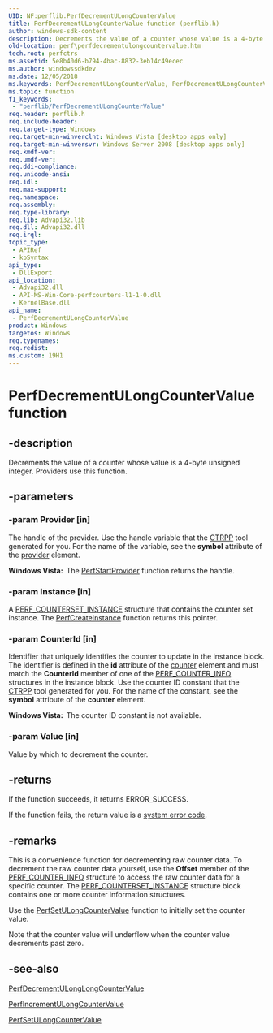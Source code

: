 ```yaml
---
UID: NF:perflib.PerfDecrementULongCounterValue
title: PerfDecrementULongCounterValue function (perflib.h)
author: windows-sdk-content
description: Decrements the value of a counter whose value is a 4-byte unsigned integer. Providers use this function.
old-location: perf\perfdecrementulongcountervalue.htm
tech.root: perfctrs
ms.assetid: 5e8b40d6-b794-4bac-8832-3eb14c49ecec
ms.author: windowssdkdev
ms.date: 12/05/2018
ms.keywords: PerfDecrementULongCounterValue, PerfDecrementULongCounterValue function [Perf], perf.perfdecrementulongcountervalue, perflib/PerfDecrementULongCounterValue
ms.topic: function
f1_keywords: 
 - "perflib/PerfDecrementULongCounterValue"
req.header: perflib.h
req.include-header: 
req.target-type: Windows
req.target-min-winverclnt: Windows Vista [desktop apps only]
req.target-min-winversvr: Windows Server 2008 [desktop apps only]
req.kmdf-ver: 
req.umdf-ver: 
req.ddi-compliance: 
req.unicode-ansi: 
req.idl: 
req.max-support: 
req.namespace: 
req.assembly: 
req.type-library: 
req.lib: Advapi32.lib
req.dll: Advapi32.dll
req.irql: 
topic_type:
 - APIRef
 - kbSyntax
api_type:
 - DllExport
api_location:
 - Advapi32.dll
 - API-MS-Win-Core-perfcounters-l1-1-0.dll
 - KernelBase.dll
api_name:
 - PerfDecrementULongCounterValue
product: Windows
targetos: Windows
req.typenames: 
req.redist: 
ms.custom: 19H1
---
```


# PerfDecrementULongCounterValue function


## -description


Decrements the value of a counter whose value is a 4-byte unsigned integer.  Providers use this function.


## -parameters




### -param Provider [in]

The handle of the provider. Use the handle variable that the <a href="https://docs.microsoft.com/windows/desktop/PerfCtrs/ctrpp">CTRPP</a> tool generated for you. For the name of the variable, see the <b>symbol</b> attribute of the <a href="https://docs.microsoft.com/previous-versions/aa373164(v=vs.85)">provider</a> element.

<b>Windows Vista:  </b>The <a href="https://docs.microsoft.com/windows/desktop/api/perflib/nf-perflib-perfstartprovider">PerfStartProvider</a> function returns the handle.


### -param Instance [in]

A <a href="https://docs.microsoft.com/windows/desktop/api/perflib/ns-perflib-_perf_counterset_instance">PERF_COUNTERSET_INSTANCE</a> structure that contains the counter set instance. The <a href="https://docs.microsoft.com/windows/desktop/api/perflib/nf-perflib-perfcreateinstance">PerfCreateInstance</a> function returns this pointer.


### -param CounterId [in]

Identifier that uniquely identifies the counter to update in the instance block. The identifier is defined in the <b>id</b> attribute of the <a href="https://docs.microsoft.com/windows/desktop/PerfCtrs/performance-counters-counter--counterset--element">counter</a> element and must match the <b>CounterId</b> member of one of the <a href="https://docs.microsoft.com/windows/desktop/api/perflib/ns-perflib-_perf_counter_info">PERF_COUNTER_INFO</a> structures in the instance block. Use the counter ID constant that the <a href="https://docs.microsoft.com/windows/desktop/PerfCtrs/ctrpp">CTRPP</a> tool generated for you. For the name of the constant, see the <b>symbol</b> attribute of the <b>counter</b> element.

<b>Windows Vista:  </b>The counter ID constant is not available.


### -param Value [in]

Value by which to decrement the counter.


## -returns



If the function succeeds, it returns ERROR_SUCCESS.
						

If the function fails, the return value is a 
<a href="https://docs.microsoft.com/windows/desktop/Debug/system-error-codes">system error code</a>. 




## -remarks



This is a convenience function for decrementing raw counter data. To decrement the raw counter data yourself, use the <b>Offset</b> member of the <a href="https://docs.microsoft.com/windows/desktop/api/perflib/ns-perflib-_perf_counter_info">PERF_COUNTER_INFO</a> structure to access the raw counter data for a specific counter. The <a href="https://docs.microsoft.com/windows/desktop/api/perflib/ns-perflib-_perf_counterset_instance">PERF_COUNTERSET_INSTANCE</a> structure block contains one or more counter information structures.

Use the <a href="https://docs.microsoft.com/windows/desktop/api/perflib/nf-perflib-perfsetulongcountervalue">PerfSetULongCounterValue</a> function to initially set the counter value.

Note that the counter value will underflow when the counter value decrements past zero.




## -see-also




<a href="https://docs.microsoft.com/windows/desktop/api/perflib/nf-perflib-perfdecrementulonglongcountervalue">PerfDecrementULongLongCounterValue</a>



<a href="https://docs.microsoft.com/windows/desktop/api/perflib/nf-perflib-perfincrementulongcountervalue">PerfIncrementULongCounterValue</a>



<a href="https://docs.microsoft.com/windows/desktop/api/perflib/nf-perflib-perfsetulongcountervalue">PerfSetULongCounterValue</a>
 

 

